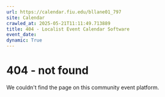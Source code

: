 ```yaml
---
url: https://calendar.fiu.edu/bllane01_797
site: Calendar
crawled_at: 2025-05-21T11:11:49.713889
title: 404 - Localist Event Calendar Software
event_date: 
dynamic: True
---
```


# 404 - not found
We couldn't find the page on this community event platform.
